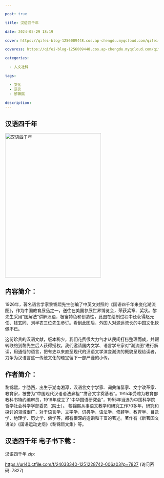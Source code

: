 ```yaml
---

post: true

title: 汉语四千年

date: 2024-05-29 18:19

cover: https://qifei-blog-1256009448.cos.ap-chengdu.myqcloud.com/qifei-blog/653b78f0c458853aef7ab237.jpg

coveross: https://qifei-blog-1256009448.cos.ap-chengdu.myqcloud.com/qifei-blog/653b78f0c458853aef7ab237.jpg

categories:

  - 人文社科

tags:

  - 文化
  - 语言
  - 黎锦熙

description:
---
```


## 汉语四千年
<img alt="汉语四千年 " class="aligncenter loaded" data-was-processed="true" decoding="async" fetchpriority="high" height="471" src="https://qifei-blog-1256009448.cos.ap-chengdu.myqcloud.com/qifei-blog/653b78f0c458853aef7ab237.jpg " style="cursor: zoom-in;" width="314"/>

## 内容简介：

1926年，著名语言学家黎锦熙先生创编了中英文对照的《国语四千年来变化潮流图》，作为中国教育展品之一，送往在美国参展世界博览会，荣获奖章、奖状。黎先生采用“图解法”讲解汉语，极富特色和创造性，此图在绘制过程中还获得赵元任、钱玄同、刘半农三位先生参订。看到此图后，外国人对源远流长的中国文化钦佩不已。

这份珍贵的汉语文献，版本稀少，我们花费很大力气才从民间打捞整理而成，并辗转联络到黎先生后人获得授权。我们邀请国内文学、语言学专家对“潮流图”进行解读，用通俗的语言，把有史以来直至现代的汉语文学演变潮流的概貌呈现给读者，力争为汉语言这一传统文化的瑰宝留下一部严谨的小传。

## 作者简介：

黎锦熙，字劭西，出生于湖南湘潭，汉语言文字学家、词典编纂家、文字改革家、教育家，被誉为“中国现代汉语语法鼻祖”“拼音文字奠基者”。1915年受聘为教育部教科书特约编审员，1916年成立了“中华国语研究会”，1955年当选为中国科学院哲学社会科学学部委员（院士）。 黎锦熙从事语文教学和研究工作70多年，研究和探讨的领域很广，对于语言学、文字学、词典学、语法学、修辞学、教育学、目录学、地理学、历史学、佛学等，都有很深的造诣和丰富的著述。著作有《新著国文语法》《国语运动史纲》《黎锦熙文集》等。

## 汉语四千年 电子书下载：

汉语四千年.zip: 

https://url40.ctfile.com/f/24033340-1251228742-006a03?p=7827 (访问密码: 7827)
